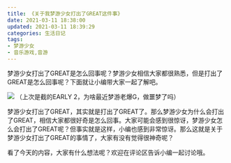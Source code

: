 ```yaml
---
title: 《关于我梦游少女打出了GREAT这件事》
date: 2021-03-11 18:38:00
updated: 2021-03-11 18:39:29
categories: 生活日记
tags:
- 梦游少女
- 音乐游戏,音游
---
```

梦游少女打出了GREAT是怎么回事呢？梦游少女相信大家都很熟悉，但是打出了GREAT是怎么回事呢？下面就让小编带大家一起了解吧。

![  ](https://cos.mbrjun.cn/IMGS/2021/03/11/MY.jpg)
（上次是截的EARLY 2，为啥最近梦游老爆G，做噩梦了吗）

梦游少女打出了GREAT，其实就是打出了GREAT了。那么梦游少女为什么会打出了GREAT，相信大家都很好奇是怎么回事。大家可能会感到很惊讶，梦游少女怎么会打出了GREAT呢？但事实就是这样，小编也感到非常惊讶。那么这就是关于梦游少女打出了GREAT的事情了，大家有没有觉得很神奇呢？

看了今天的内容，大家有什么想法呢？欢迎在评论区告诉小编一起讨论哦。

